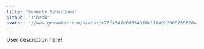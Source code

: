 ```yaml
---
title: "Beverly Sihsobhon"
github: "sihsob"
avatar: "//www.gravatar.com/avatar/c76fc547e0f6549fdc1f8a9b29687596?d=identicon"
---
```


User description here!
